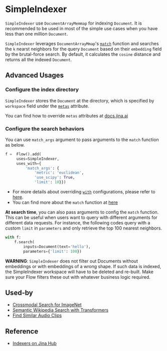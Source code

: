 # SimpleIndexer

`SimpleIndexer` use `DocumentArrayMemmap` for indexing `Document`. It is recommended to be used in most of the simple use cases when you have less than one million `Document`. 

`SimpleIndexer` leverages `DocumentArrayMmap`'s [`match`](https://docs.jina.ai/api/jina.types.arrays.neural_ops/?jina.types.arrays.neural_ops.DocumentArrayNeuralOpsMixin.match#jina.types.arrays.neural_ops.DocumentArrayNeuralOpsMixin.match) function and searches the `k` nearst neighbors for the query `Document` based on their `embedding` field by the brutal-force search. By default, it calculates the `cosine` distance and returns all the indexed `Document`.



## Advanced Usages

### Configure the index directory

`SimpleIndexer` stores the `Document` at the directory, which is specified by `workspace` field under the [`metas`](https://docs.jina.ai/fundamentals/executor/executor-built-in-features/#meta-attributes) attribute. 

You can find how to override `metas` attributes at [docs.jina.ai](https://docs.jina.ai/fundamentals/flow/add-exec-to-flow/#override-metas-configuration)


### Configure the search behaviors

You can use `match_args` argument to pass arguments to the `match` function as below. 

```python
f =  Flow().add(
     uses=SimpleIndexer,
     uses_with={
         'match_args': {
             'metric': 'euclidean',
             'use_scipy': True,
             'limit': 10}})
```
	
- For more details about overriding [`with`](https://docs.jina.ai/fundamentals/executor/executor-built-in-features/#yaml-interface) configurations, please refer to [here](https://docs.jina.ai/fundamentals/flow/add-exec-to-flow/#override-with-configuration). 
- You can find more about the `match` function at [here](https://docs.jina.ai/api/jina.types.arrays.neural_ops/?jina.types.arrays.neural_ops.DocumentArrayNeuralOpsMixin.match#jina.types.arrays.neural_ops.DocumentArrayNeuralOpsMixin.match)



**At search time**, you can also pass arguments to config the `match` function. This can be useful when users want to query with different arguments for different data requests. For instance, the following codes query with a custom `limit` in `parameters` and only retrieve the top 100 nearest neighbors. 


```python
with f:
    f.search(
        inputs=Document(text='hello'), 
        parameters={'limit': 100})
```

**WARNING**: `SimpleIndexer` does not filter out Documents without embeddings or with embeddings of a wrong shape. If such data is indexed, the SimpleIndexer workspace will have to be deleted and re-built. Make sure your Flow filters these out with whatever business logic required.

## Used-by

- [Crossmodal Search for ImageNet](https://github.com/jina-ai/example-crossmodal-search)
- [Semantic Wikipedia Search with Transformers](https://github.com/jina-ai/examples/tree/master/wikipedia-sentences)
- [Find Similar Audio Clips](https://github.com/jina-ai/examples/tree/master/audio-to-audio-search)


## Reference
- [Indexers on Jina Hub](https://docs.jina.ai/advanced/experimental/indexers/)